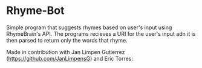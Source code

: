 # Rhyme-Bot
Simple program that suggests rhymes based on user's input using RhymeBrain's API.
The programs recieves a URI for the user's input adn it is then parsed to return only the words that rhyme.

Made in contribution with Jan Limpen Gutierrez (https://github.com/JanLimpensG) and Eric Torres:
  
